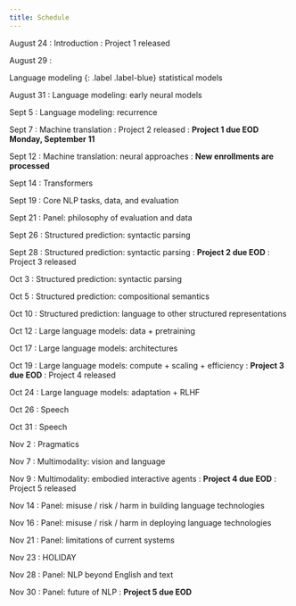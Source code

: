 ```yaml
---
title: Schedule
---
```


August 24
: Introduction
: Project 1 released 

August 29
: 

Language modeling
{: .label .label-blue}
statistical models

August 31
: Language modeling: early neural models

Sept 5
: Language modeling: recurrence 

Sept 7
: Machine translation 
: Project 2 released
: **Project 1 due EOD Monday, September 11**

Sept 12
: Machine translation: neural approaches 
: **New enrollments are processed**

Sept 14
: Transformers

Sept 19
: Core NLP tasks, data, and evaluation

Sept 21
: Panel: philosophy of evaluation and data

Sept 26
: Structured prediction: syntactic parsing

Sept 28
: Structured prediction: syntactic parsing 
: **Project 2 due EOD**
: Project 3 released

Oct 3
: Structured prediction: syntactic parsing

Oct 5
: Structured prediction: compositional semantics

Oct 10
: Structured prediction: language to other structured representations

Oct 12
: Large language models: data + pretraining

Oct 17
: Large language models: architectures

Oct 19
: Large language models: compute + scaling + efficiency 
: **Project 3 due EOD**
: Project 4 released

Oct 24
: Large language models: adaptation + RLHF

Oct 26
: Speech

Oct 31
: Speech

Nov 2
: Pragmatics

Nov 7
: Multimodality: vision and language

Nov 9
: Multimodality: embodied interactive agents 
: **Project 4 due EOD**
: Project 5 released

Nov 14
: Panel: misuse / risk / harm in building language technologies

Nov 16
: Panel: misuse / risk / harm in deploying language technologies

Nov 21
: Panel: limitations of current systems

Nov 23
: HOLIDAY

Nov 28
: Panel: NLP beyond English and text

Nov 30
: Panel: future of NLP 
: **Project 5 due EOD**
